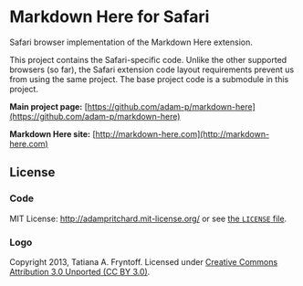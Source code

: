 # Markdown Here for Safari

Safari browser implementation of the Markdown Here extension.

This project contains the Safari-specific code. Unlike the other supported browsers (so far), the Safari extension code layout requirements prevent us from using the same project. The base project code is a submodule in this project.

**Main project page:** [https://github.com/adam-p/markdown-here](https://github.com/adam-p/markdown-here)

**Markdown Here site:** [http://markdown-here.com](http://markdown-here.com)

## License

### Code

MIT License: http://adampritchard.mit-license.org/ or see [the `LICENSE` file](https://github.com/adam-p/markdown-here-safari/blob/master/LICENSE).

### Logo

Copyright 2013, Tatiana A. Fryntoff. Licensed under [Creative Commons Attribution 3.0 Unported (CC BY 3.0)](https://creativecommons.org/licenses/by/3.0/).
